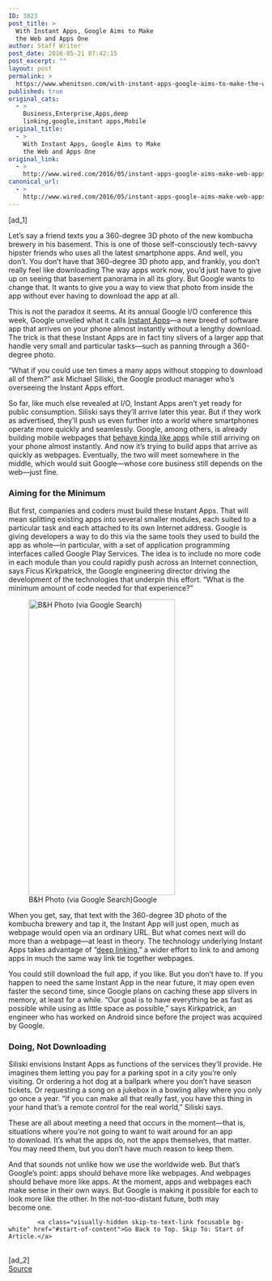 ```yaml
---
ID: 3823
post_title: >
  With Instant Apps, Google Aims to Make
  the Web and Apps One
author: Staff Writer
post_date: 2016-05-21 07:42:15
post_excerpt: ""
layout: post
permalink: >
  https://www.whenitson.com/with-instant-apps-google-aims-to-make-the-web-and-apps-one/
published: true
original_cats:
  - >
    Business,Enterprise,Apps,deep
    linking,google,instant apps,Mobile
original_title:
  - >
    With Instant Apps, Google Aims to Make
    the Web and Apps One
original_link:
  - >
    http://www.wired.com/2016/05/instant-apps-google-aims-make-web-apps-one/
canonical_url:
  - >
    http://www.wired.com/2016/05/instant-apps-google-aims-make-web-apps-one/
---
```

 [ad_1]
<br><div id=""><p>Let’s say a friend texts you a 360-degree 3D photo of the new kombucha brewery in his basement. This is one of those self-consciously tech-savvy hipster friends who uses all the latest smartphone apps. And well, you don’t. You don’t have that 360-degree 3D photo app, and frankly, you don’t really feel like downloading The way apps work now, you’d just have to give up on seeing that basement panorama in all its glory. But Google wants to change that. It wants to give you a way to view that photo from inside the app without ever having to download the app at all.</p>



<p>This is not the paradox it seems. At its annual Google I/O conference this week, Google unveiled what it calls <a href="http://android-developers.blogspot.com/2016/05/android-instant-apps-evolving-apps.html" target="_blank">Instant Apps</a>—a new breed of software app that arrives on your phone almost instantly without a lengthy download. The trick is that these Instant Apps are in fact tiny slivers of a larger app that handle very small and particular tasks—such as panning through a 360-degree photo.</p>
<p>“What if you could use ten times a many apps without stopping to download all of them?” ask Michael Siliski, the Google product manager who’s overseeing the Instant Apps effort. </p>
<p>So far, like much else revealed at I/O, Instant Apps aren’t yet ready for public consumption. Siliski says they’ll arrive later this year. But if they work as advertised, they’ll push us even further into a world where smartphones operate more quickly and seamlessly. Google, among others, is already building mobile webpages that <a href="http://www.wired.com/2016/04/wait-web-isnt-really-dead-google-made-sure/" target="_blank">behave kinda like apps</a> while still arriving on your phone almost instantly. And now it’s trying to build apps that arrive as quickly as webpages. Eventually, the two will meet somewhere in the middle, which would suit Google—whose core business still depends on the web—just fine.</p>
<h3>Aiming for the Minimum</h3>
<p>But first, companies and coders must build these Instant Apps. That will mean splitting existing apps into several smaller modules, each suited to a particular task and each attached to its own Internet address. Google is giving developers a way to do this via the same tools they used to build the app as whole—in particular, with a set of application programming interfaces called Google Play Services. The idea is to include no more code in each module than you could rapidly push across an Internet connection, says Ficus Kirkpatrick, the Google engineering director driving the development of the technologies that underpin this effort. “What is the minimum amount of code needed for that experience?”</p>
<figure attachment_2023424="" class="carve wp-caption portrait alignnone  relative" data-js="fader"><a href="http://www.whenitson.com/wp-content/uploads/2016/05/With-Instant-Apps-Google-Aims-to-Make-the-Web-and-Apps-One.gif"><img src="http://www.whenitson.com/wp-content/uploads/2016/05/With-Instant-Apps-Google-Aims-to-Make-the-Web-and-Apps-One.gif" alt="B&amp;H Photo (via Google Search)" width="289" height="584" class="size-inset-image wp-image-2023424"/></a><figcaption class="wp-caption-text link-underline">B&amp;H Photo (via Google Search)<span class="credit link-underline-sm"><span aria-hidden="true" class="ui ui ui-illo inline-block ui-credit relative opacity-6 marg-r-sm marg-l-sm"/>Google</span></figcaption></figure><p>When you get, say, that text with the 360-degree 3D photo of the kombucha brewery and tap it, the Instant App will just open, much as webpage would open via an ordinary URL. But what comes next will do more than a webpage—at least in theory. The technology underlying Instant Apps takes advantage of “<a href="http://www.wired.com/2015/04/tomer-kagan/" target="_blank">deep linking</a>,” a wider effort to link to and among apps in much the same way link tie together webpages.</p>
<p>You could still download the full app, if you like. But you don’t have to. If you happen to need the same Instant App in the near future, it may open even faster the second time, since Google plans on caching these app slivers in memory, at least for a while. “Our goal is to have everything be as fast as possible while using as little space as possible,” says Kirkpatrick, an engineer who has worked on Android since before the project was acquired by Google.</p>
<h3>Doing, Not Downloading</h3>
<p>Siliski envisions Instant Apps as functions of the services they’ll provide. He imagines them letting you pay for a parking spot in a city you’re only visiting. Or ordering a hot dog at a ballpark where you don’t have season tickets. Or requesting a song on a jukebox in a bowling alley where you only go once a year. “If you can make all that really fast, you have this thing in your hand that’s a remote control for the real world,” Siliski says.</p>
<p>These are all about meeting a need that occurs in the moment—that is, situations where you’re not going to want to wait around for an app to download. It’s what the apps do, not the apps themselves, that matter. You may need them, but you don’t have much reason to keep them.</p>
<p>And that sounds not unlike how we use the worldwide web. But that’s Google’s point: apps should behave more like webpages. And webpages should behave more like apps. At the moment, apps and webpages each make sense in their own ways. But Google is making it possible for each to look more like the other. In the not-too-distant future, both may become one.</p>

			<a class="visually-hidden skip-to-text-link focusable bg-white" href="#start-of-content">Go Back to Top. Skip To: Start of Article.</a>

			
</div>
<br>[ad_2]
<br><a href="http://www.wired.com/2016/05/instant-apps-google-aims-make-web-apps-one/">Source </a>